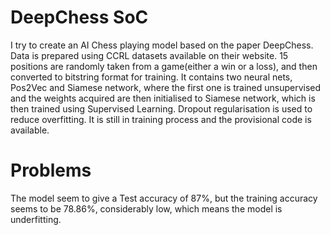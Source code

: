 # DeepChess SoC
I try to create an AI Chess playing model based on the paper DeepChess.
Data is prepared using CCRL datasets available on their website.
15 positions are randomly taken from a game(either a win or a loss), and then converted to bitstring format for training.
It contains two neural nets, Pos2Vec and Siamese network, where the first one is trained unsupervised and the weights acquired are then initialised to Siamese network, which is then trained using Supervised Learning.
Dropout regularisation is used to reduce overfitting.
It is still in training process and the provisional code is available.
# Problems
The model seem to give a Test accuracy of 87%, but the training accuracy seems to be 78.86%, considerably low, which means the model is underfitting.
